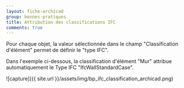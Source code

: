 ```yaml
---
layout: fiche-archicad
group: bonnes-pratiques
title: Attribution des classifications IFC
comments: true
---
```


Pour chaque objet, la valeur sélectionnée dans le champ "Classification d'élément" permet de définir le "type IFC".

Dans l'exemple ci-dessous, la classification d'élément "Mur" attribue automatiquement le Type IFC "IfcWallStandardCase".

![capture]({{ site.url }}/assets/img/bp_ifc_classification_archicad.png)
